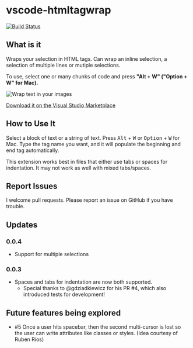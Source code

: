 # vscode-htmltagwrap
[![Build Status](https://travis-ci.org/Microsoft/vscode-htmltagwrap.svg?branch=master)](https://travis-ci.org/Microsoft/vscode-htmltagwrap)

## What is it
Wraps your selection in HTML tags.  Can wrap an inline selection, a selection of multiple lines or mutiple selections.

To use, select one or many chunks of code and press **"Alt + W" ("Option + W" for Mac).**

![Wrap text in your images](images/screenshot.gif)

[Download it on the Visual Studio Marketplace](https://marketplace.visualstudio.com/items/bradgashler.htmltagwrap)

## How to Use It
Select a block of text or a string of text.  Press <kbd>Alt</kbd> + <kbd>W</kbd> or <kbd>Option</kbd> + <kbd>W</kbd> for Mac.  Type the tag name you want, and it will populate the beginning and end tag automatically.

This extension works best in files that either use tabs or spaces for indentation.  It may not work as well with mixed tabs/spaces.

## Report Issues
I welcome pull requests.  Please report an issue on GitHub if you have trouble.

## Updates
### 0.0.4
* Support for multiple selections

### 0.0.3
* Spaces and tabs for indentation are now both supported.
    - Special thanks to @gdziadkiewicz for his PR #4, which also introduced tests for development!

## Future features being explored
- #5 Once a user hits spacebar, then the second multi-cursor is lost so the user can write attributes like classes or styles. (Idea courtesy of Ruben Rios)
